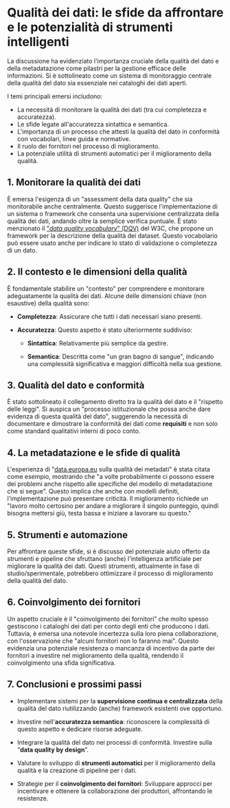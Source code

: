 # Qualità dei dati: le sfide da affrontare e le potenzialità di strumenti intelligenti

La discussione ha evidenziato l'importanza cruciale della qualità del dato e della metadatazione come pilastri per la gestione efficace delle informazioni. Si è sottolineato come un sistema di monitoraggio centrale della qualità del dato sia essenziale nei cataloghi dei dati aperti.

I temi principali emersi includono:

- La necessità di monitorare la qualità dei dati (tra cui completezza e accuratezza).  
- Le sfide legate all'accuratezza sintattica e semantica.  
- L'importanza di un processo che attesti la qualità del dato in conformità con vocabolari, linee guida e normative.  
- Il ruolo dei fornitori nel processo di miglioramento.  
- La potenziale utilità di strumenti automatici per il miglioramento della qualità.

## 1\. Monitorare la qualità dei dati

È emersa l'esigenza di un "assessment della data quality" che sia monitorabile anche centralmente. Questo suggerisce l'implementazione di un sistema o framework che consenta una supervisione centralizzata della qualità dei dati, andando oltre la semplice verifica puntuale. È stato menzionato il ["*data quality vocabulary*" (DQV)](https://www.w3.org/TR/vocab-dqv/) del W3C, che propone un framework per la descrizione della qualità dei dataset. Questo vocabolario può essere usato anche per indicare lo stato di validazione o completezza di un dato.

## 2\. Il contesto e le dimensioni della qualità

È fondamentale stabilire un "contesto" per comprendere e monitorare adeguatamente la qualità dei dati. Alcune delle dimensioni chiave (non esaustive) della qualità sono:

- **Completezza**: Assicurare che tutti i dati necessari siano presenti.

- **Accuratezza**: Questo aspetto è stato ulteriormente suddiviso:

  - **Sintattica**: Relativamente più semplice da gestire.

  - **Semantica**: Descritta come "un gran bagno di sangue", indicando una complessità significativa e maggiori difficoltà nella sua gestione.

## 3\. Qualità del dato e conformità

È stato sottolineato il collegamento diretto tra la qualità del dato e il "rispetto delle leggi". Si auspica un "processo istituzionale che possa anche dare evidenza di questa qualità del dato", suggerendo la necessità di documentare e dimostrare la conformità dei dati come **requisiti** e non solo come standard qualitativi interni di poco conto.

## 4\. La metadatazione e le sfide di qualità

L'esperienza di "[data.europa.eu](http://data.europa.eu) sulla qualità dei metadati" è stata citata come esempio, mostrando che "a volte probabilmente ci possono essere dei problemi anche rispetto alle specifiche del modello di metadatazione che si segue". Questo implica che anche con modelli definiti, l'implementazione può presentare criticità. Il miglioramento richiede un "lavoro molto certosino per andare a migliorare il singolo punteggio, quindi bisogna mettersi giù, testa bassa e iniziare a lavorare su questo."

## 5\. Strumenti e automazione

Per affrontare queste sfide, si è discusso del potenziale aiuto offerto da strumenti e pipeline che sfruttano (anche) l'intelligenza artificiale per migliorare la qualità dei dati. Questi strumenti, attualmente in fase di studio/sperimentale, potrebbero ottimizzare il processo di miglioramento della qualità del dato.

## 6\. Coinvolgimento dei fornitori

Un aspetto cruciale è il "coinvolgimento dei fornitori” che molto spesso gestiscono i cataloghi dei dati per conto degli enti che producono i dati. Tuttavia, è emersa una notevole incertezza sulla loro piena collaborazione, con l'osservazione che "alcuni fornitori non lo faranno mai". Questo evidenzia una potenziale resistenza o mancanza di incentivo da parte dei fornitori a investire nel miglioramento della qualità, rendendo il coinvolgimento una sfida significativa.

## 7\. Conclusioni e prossimi passi

* Implementare sistemi per la **supervisione continua e centralizzata** della qualità del dato riutilizzando (anche) framework esistenti ove opportuno.

* Investire nell'**accuratezza semantica**: riconoscere la complessità di questo aspetto e dedicare risorse adeguate.

* Integrare la qualità del dato nei processi di conformità. Investire sulla “**data quality by design**”.

* Valutare lo sviluppo di **strumenti automatici** per il miglioramento della qualità e la creazione di pipeline per i dati.

* Strategie per il **coinvolgimento dei fornitori**: Sviluppare approcci per incentivare e ottenere la collaborazione dei produttori, affrontando le resistenze.
